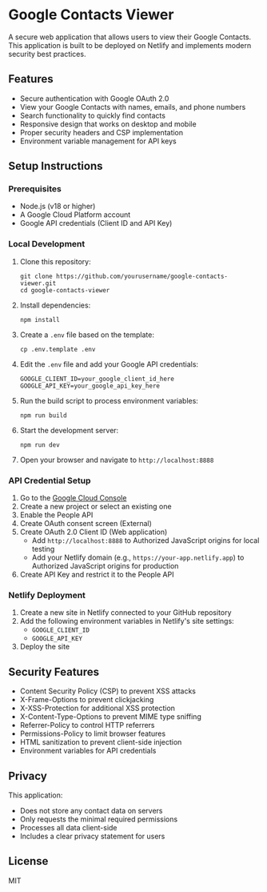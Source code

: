 # Google Contacts Viewer

A secure web application that allows users to view their Google Contacts. This application is built to be deployed on Netlify and implements modern security best practices.

## Features

- Secure authentication with Google OAuth 2.0
- View your Google Contacts with names, emails, and phone numbers
- Search functionality to quickly find contacts
- Responsive design that works on desktop and mobile
- Proper security headers and CSP implementation
- Environment variable management for API keys

## Setup Instructions

### Prerequisites

- Node.js (v18 or higher)
- A Google Cloud Platform account
- Google API credentials (Client ID and API Key)

### Local Development

1. Clone this repository:
   ```
   git clone https://github.com/yourusername/google-contacts-viewer.git
   cd google-contacts-viewer
   ```

2. Install dependencies:
   ```
   npm install
   ```

3. Create a `.env` file based on the template:
   ```
   cp .env.template .env
   ```

4. Edit the `.env` file and add your Google API credentials:
   ```
   GOOGLE_CLIENT_ID=your_google_client_id_here
   GOOGLE_API_KEY=your_google_api_key_here
   ```

5. Run the build script to process environment variables:
   ```
   npm run build
   ```

6. Start the development server:
   ```
   npm run dev
   ```

7. Open your browser and navigate to `http://localhost:8888`

### API Credential Setup

1. Go to the [Google Cloud Console](https://console.cloud.google.com/)
2. Create a new project or select an existing one
3. Enable the People API
4. Create OAuth consent screen (External)
5. Create OAuth 2.0 Client ID (Web application)
   - Add `http://localhost:8888` to Authorized JavaScript origins for local testing
   - Add your Netlify domain (e.g., `https://your-app.netlify.app`) to Authorized JavaScript origins for production
6. Create API Key and restrict it to the People API

### Netlify Deployment

1. Create a new site in Netlify connected to your GitHub repository
2. Add the following environment variables in Netlify's site settings:
   - `GOOGLE_CLIENT_ID`
   - `GOOGLE_API_KEY`
3. Deploy the site

## Security Features

- Content Security Policy (CSP) to prevent XSS attacks
- X-Frame-Options to prevent clickjacking
- X-XSS-Protection for additional XSS protection
- X-Content-Type-Options to prevent MIME type sniffing
- Referrer-Policy to control HTTP referrers
- Permissions-Policy to limit browser features
- HTML sanitization to prevent client-side injection
- Environment variables for API credentials

## Privacy

This application:
- Does not store any contact data on servers
- Only requests the minimal required permissions
- Processes all data client-side
- Includes a clear privacy statement for users

## License

MIT
